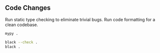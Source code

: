 ## Code Changes

Run static type checking to eliminate trivial bugs.
Run code formatting for a clean codebase.


``` bash
mypy .

black --check .
black .
```
